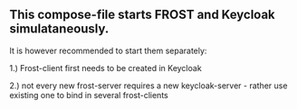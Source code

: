 ## This compose-file starts FROST and Keycloak simulataneously.
It is however recommended to start them separately: 

1.) Frost-client first needs to be created in Keycloak 

2.) not every new frost-server requires a new keycloak-server - rather use existing one to bind in several frost-clients

